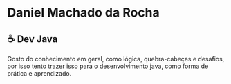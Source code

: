 # Daniel Machado da Rocha
## ☕ Dev Java
<p> Gosto do conhecimento em geral, como lógica, quebra-cabeças e desafios, por isso tento trazer isso para o desenvolvimento java, como forma de prática e aprendizado.</p>


